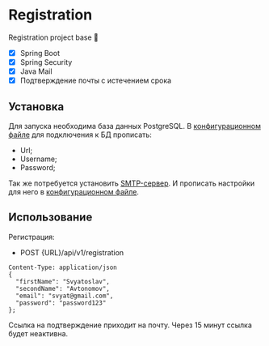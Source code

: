 # Registration
Registration project base 📝

- [x] Spring Boot
- [x] Spring Security
- [x] Java Mail
- [x] Подтверждение почты с истечением срока

## Установка
Для запуска необходима база данных PostgreSQL. В [конфигурационном файле](https://github.com/Zera57/ServerJPA/blob/master/src/main/resources/application.properties) для подключения к БД прописать:
* Url;
* Username;
* Password;

Так же потребуется установить [SMTP-сервер](https://github.com/maildev/maildev). И прописать настройки для него в [конфигурационном файле](https://github.com/Zera57/ServerJPA/blob/master/src/main/resources/application.properties).

## Использование
Регистрация:
* POST {URL}/api/v1/registration

```
Content-Type: application/json
{
  "firstName": "Svyatoslav",
  "secondName": "Avtonomov",
  "email": "svyat@gmail.com",
  "password": "password123"
};
```

Ссылка на подтверждение приходит на почту. Через 15 минут ссылка будет неактивна.
